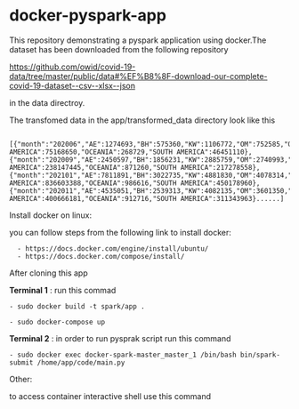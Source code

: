 # docker-pyspark-app

This repository demonstrating a pyspark application using docker.The dataset has been downloaded from the following repository

https://github.com/owid/covid-19-data/tree/master/public/data#%EF%B8%8F-download-our-complete-covid-19-dataset--csv--xlsx--json

in the data directroy.




The transfomed data in the app/transformed_data directory look like this 

```

[{"month":"202006","AE":1274693,"BH":575360,"KW":1106772,"OM":752585,"QA":2393921,"SA":4063590,"AFRICA":7891288,"ASIA":40774922,"EUROPE":65916898,"GCC":10166921,"NORTH AMERICA":75168650,"OCEANIA":268729,"SOUTH AMERICA":46451110},{"month":"202009","AE":2450597,"BH":1856231,"KW":2885759,"OM":2740993,"QA":3670670,"SA":9799409,"AFRICA":41152839,"ASIA":244761770,"EUROPE":129182600,"GCC":23403659,"NORTH AMERICA":238147445,"OCEANIA":871260,"SOUTH AMERICA":217278558},{"month":"202101","AE":7811891,"BH":3022735,"KW":4881830,"OM":4078314,"QA":4566164,"SA":11315754,"AFRICA":99495750,"ASIA":645412827,"EUROPE":847889087,"GCC":35676688,"NORTH AMERICA":836603388,"OCEANIA":986616,"SOUTH AMERICA":450178960},{"month":"202011","AE":4535051,"BH":2539313,"KW":4082135,"OM":3601350,"QA":4075334,"SA":10591512,"AFRICA":59462318,"ASIA":426835447,"EUROPE":420986970,"GCC":29424695,"NORTH AMERICA":400666181,"OCEANIA":912716,"SOUTH AMERICA":311343963}......]

```

Install docker on linux:

   you can follow  steps from the following link to install docker:
   
      - https://docs.docker.com/engine/install/ubuntu/
      - https://docs.docker.com/compose/install/
  

After cloning this app


**Terminal 1** : run this commad


  ```- sudo docker build -t spark/app .```


  ```- sudo docker-compose up```

**Terminal 2** : in order to run pysprak script run this command 

  ```- sudo docker exec docker-spark-master_master_1 /bin/bash bin/spark-submit /home/app/code/main.py```
  
 
Other:
  
   to access container interactive shell use this command
    
   ```- sudo docker exec -it docker-spark-master_master_1 /bin/bash
    
    
